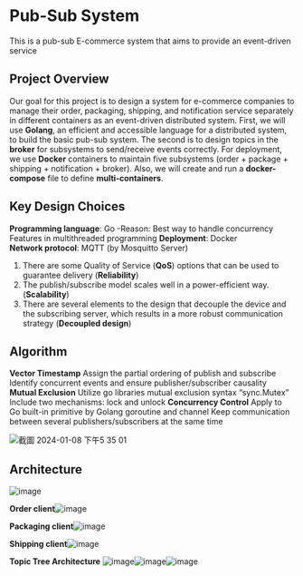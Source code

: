# Pub-Sub System
This is a pub-sub E-commerce system that aims to provide an event-driven service

## Project Overview
Our goal for this project is to design a system for e-commerce companies to manage their order, packaging, shipping, and notification service separately in different containers as an event-driven distributed system. First, we will use **Golang**, an efficient and accessible language for a distributed system, to build the basic pub-sub system. The second is to design topics in the **broker** for subsystems to send/receive events correctly. For deployment, we use **Docker** containers to maintain five subsystems (order + package + shipping + notification + broker). Also, we will create and run a **docker-compose** file to define **multi-containers**.

## Key Design Choices
**Programming language**: Go 
-Reason: Best way to handle concurrency 
        Features in multithreaded programming
**Deployment**: Docker	
**Network protocol**: MQTT (by Mosquitto Server)
  1. There are some Quality of Service (**QoS**) options that can be used to guarantee delivery (**Reliability**)
  2. The publish/subscribe model scales well in a power-efficient way. (**Scalability**)
  3. There are several elements to the design that decouple the device and the subscribing server, which results in a more robust communication strategy 
     (**Decoupled design**)


## Algorithm
**Vector Timestamp**
 Assign the partial ordering  of publish and subscribe
 Identify concurrent events and ensure publisher/subscriber causality
**Mutual Exclusion** 
 Utilize go libraries mutual exclusion syntax  “sync.Mutex”
 Include two mechanisms: lock and unlock
**Concurrency Control**
 Apply to Go built-in primitive by Golang goroutine and channel
 Keep communication between several publishers/subscribers at the same time


![截圖 2024-01-08 下午5 35 01](https://github.com/angelahuang3/Pub-Sub-system/assets/123219721/b65b35e4-9fd7-45c5-9f7f-bcacc42f59d0)

## Architecture
![image](https://github.com/angelahuang3/Pub-Sub-system/assets/123219721/bc3c1819-0756-486c-83bb-ba3f483bff25)

**Order client**![image](https://github.com/angelahuang3/Pub-Sub-system/assets/123219721/54397899-6357-4989-82ac-d06699a30ffa)

**Packaging client**![image](https://github.com/angelahuang3/Pub-Sub-system/assets/123219721/c812cbea-de58-4a5d-ac55-8c5a563e451e)

**Shipping client**![image](https://github.com/angelahuang3/Pub-Sub-system/assets/123219721/d7a4e928-0683-43c1-8e13-ca2a6118121b)

**Topic Tree Architecture**
![image](https://github.com/angelahuang3/Pub-Sub-system/assets/123219721/40767c7e-fde3-42d6-a6cd-4ac51cd2ab5e)![image](https://github.com/angelahuang3/Pub-Sub-system/assets/123219721/2eb9b8fb-60f2-47cb-b3c7-026df7674dcb)![image](https://github.com/angelahuang3/Pub-Sub-system/assets/123219721/729698bf-588a-4096-94cf-0fa756bfa4fc)







